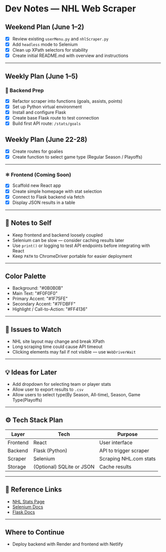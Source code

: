 # Dev Notes — NHL Web Scraper

## Weekend Plan (June 1–2)

- [x] Review existing `userMenu.py` and `nhlScraper.py`
- [x] Add `headless` mode to Selenium
- [x] Clean up XPath selectors for stability
- [x] Create initial README.md with overview and instructions

---

## Weekly Plan (June 1–5)

### 🧱 Backend Prep

- [x] Refactor scraper into functions (goals, assists, points)
- [x] Set up Python virtual environment
- [x] Install and configure Flask
- [x] Create base Flask route to test connection
- [x] Build first API route: `/stats/goals`

## Weekly Plan (June 22-28)

- [x] Create routes for goalies
- [x] Create function to select game type (Regular Season / Playoffs)

---

### ⚛️ Frontend (Coming Soon)

- [x] Scaffold new React app
- [x] Create simple homepage with stat selection
- [x] Connect to Flask backend via fetch
- [x] Display JSON results in a table

---

## 📝 Notes to Self

- Keep frontend and backend loosely coupled
- Selenium can be slow — consider caching results later
- Use `print()` or logging to test API endpoints before integrating with React
- Keep `PATH` to ChromeDriver portable for easier deployment

---

## Color Palette

- Background: "#0B0B0B"
- Main Text: "#F0F0F0"
- Primary Accent: "#1F75FE"
- Secondary Accent: "#7FDBFF"
- Highlight / Call-to-Action: "#FF4136"

---

## 🐛 Issues to Watch

- NHL site layout may change and break XPath
- Long scraping time could cause API timeout
- Clicking elements may fail if not visible — use `WebDriverWait`

---

## 💡 Ideas for Later

- Add dropdown for selecting team or player stats
- Allow user to export results to `.csv`
- Allow users to select type(By Season, All-time), Season, Game Type(Playoffs)

---

## ⚙️ Tech Stack Plan

| Layer    | Tech                      | Purpose                |
| -------- | ------------------------- | ---------------------- |
| Frontend | React                     | User interface         |
| Backend  | Flask (Python)            | API to trigger scraper |
| Scraper  | Selenium                  | Scraping NHL.com stats |
| Storage  | (Optional) SQLite or JSON | Cache results          |

---

## 🔗 Reference Links

- [NHL Stats Page](https://www.nhl.com/stats/)
- [Selenium Docs](https://www.selenium.dev/documentation/)
- [Flask Docs](https://flask.palletsprojects.com/)

---

## Where to Continue

- Deploy backend with Render and frontend with Netlify
